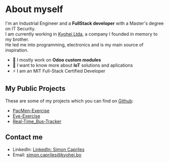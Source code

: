 # About myself
I'm an Industrial Engineer and a **FullStack developer** with a Master's degree on IT Security.  
I am currently working in [Kyohei Ltda](https://www.kyohei.com.bo/en/), a company I founded in memory to my brother.  
He led me into programming, electronics and is my main source of inspiration.
- 🔭 I mostly work on **Odoo custom modules**
- 🌱 I want to know more about **IoT** solutions and aplications
- ⚡ I am an MIT Full-Stack Certified Developer

## My Public Projects
These are some of my projects which you can find on [Github](https://github.com/):
- [PacMen-Exercise](https://github.com/SimonCapriles/PacMen-Exercise)
- [Eye-Exercise](https://github.com/SimonCapriles/Eye-Exercise)
- [Real-Time_Bus-Tracker](https://github.com/SimonCapriles/Real-Time-Bus-Tracker)

## Contact me
- LinkedIn: <a href="https://www.linkedin.com/in/simon-capriles-1a83bbb2/">LinkedIn: Simon Capriles</a>
- Email: <a href="mailto:simon.capriles@kyohei.bo"><i class="font-icon icon-envelope"></i>simon.capriles@kyohei.bo</a>
